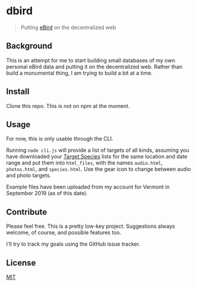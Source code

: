 # dbird

> Putting [eBird](https://ebird.org) on the decentralized web

## Background

This is an attempt for me to start building small databases of my own personal eBird data and putting it on the decentralized web. Rather than build a monumental thing, I am trying to build a bit at a time.

## Install

Clone this repo. This is not on npm at the moment.

## Usage

For now, this is only usable through the CLI.

Running `node cli.js` will provide a list of targets of all kinds, assuming you have downloaded your [Target Species](https://ebird.org/targets) lists for the same location and date range and put them into `html_files`, with the names `audio.html`, `photos.html`, and `species.html`. Use the gear icon to change between audio and photo targets.

Example files have been uploaded from my account for Vermont in September 2019 (as of this date).

## Contribute

Please feel free. This is a pretty low-key project. Suggestions always welcome, of course, and possible features too.

I'll try to track my goals using the GitHub issue tracker.

## License

[MIT](LICENSE)